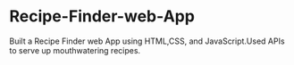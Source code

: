 # Recipe-Finder-web-App
Built a Recipe Finder web App using HTML,CSS, and JavaScript.Used APIs to serve up mouthwatering recipes.
